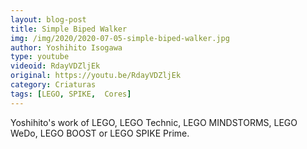 ```yaml
---
layout: blog-post
title: Simple Biped Walker
img: /img/2020/2020-07-05-simple-biped-walker.jpg
author: Yoshihito Isogawa
type: youtube
videoid: RdayVDZljEk
original: https://youtu.be/RdayVDZljEk
category: Criaturas
tags: [LEGO, SPIKE,  Cores]
---
```

Yoshihito's work of LEGO, LEGO Technic, LEGO MINDSTORMS, LEGO WeDo, LEGO BOOST or LEGO SPIKE Prime.